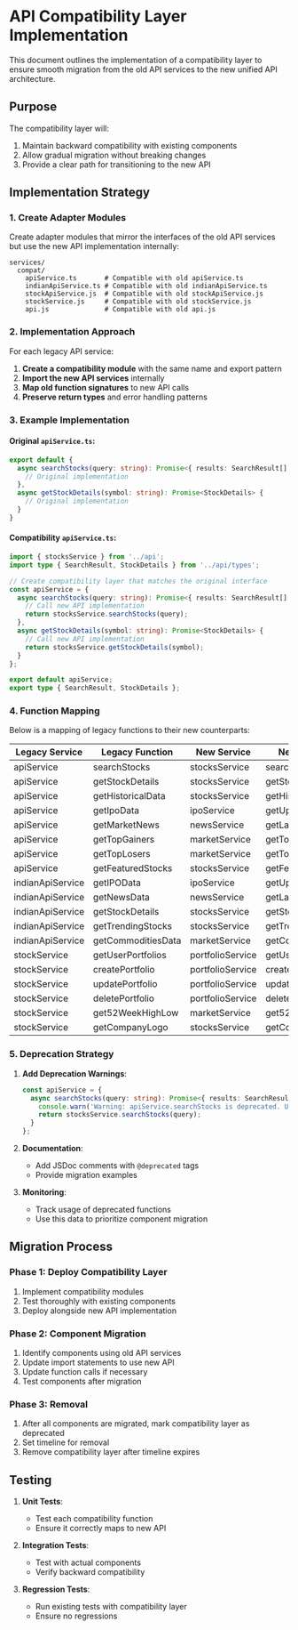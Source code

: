 # API Compatibility Layer Implementation

This document outlines the implementation of a compatibility layer to ensure smooth migration from the old API services to the new unified API architecture.

## Purpose

The compatibility layer will:
1. Maintain backward compatibility with existing components
2. Allow gradual migration without breaking changes
3. Provide a clear path for transitioning to the new API

## Implementation Strategy

### 1. Create Adapter Modules

Create adapter modules that mirror the interfaces of the old API services but use the new API implementation internally:

```
services/
  compat/
    apiService.ts       # Compatible with old apiService.ts
    indianApiService.ts # Compatible with old indianApiService.ts
    stockApiService.js  # Compatible with old stockApiService.js
    stockService.js     # Compatible with old stockService.js
    api.js              # Compatible with old api.js
```

### 2. Implementation Approach

For each legacy API service:

1. **Create a compatibility module** with the same name and export pattern
2. **Import the new API services** internally
3. **Map old function signatures** to new API calls
4. **Preserve return types** and error handling patterns

### 3. Example Implementation

#### Original `apiService.ts`:
```typescript
export default {
  async searchStocks(query: string): Promise<{ results: SearchResult[] }> {
    // Original implementation
  },
  async getStockDetails(symbol: string): Promise<StockDetails> {
    // Original implementation
  }
}
```

#### Compatibility `apiService.ts`:
```typescript
import { stocksService } from '../api';
import type { SearchResult, StockDetails } from '../api/types';

// Create compatibility layer that matches the original interface
const apiService = {
  async searchStocks(query: string): Promise<{ results: SearchResult[] }> {
    // Call new API implementation
    return stocksService.searchStocks(query);
  },
  async getStockDetails(symbol: string): Promise<StockDetails> {
    // Call new API implementation
    return stocksService.getStockDetails(symbol);
  }
};

export default apiService;
export type { SearchResult, StockDetails };
```

### 4. Function Mapping

Below is a mapping of legacy functions to their new counterparts:

| Legacy Service | Legacy Function | New Service | New Function |
|----------------|----------------|-------------|--------------|
| apiService | searchStocks | stocksService | searchStocks |
| apiService | getStockDetails | stocksService | getStockDetails |
| apiService | getHistoricalData | stocksService | getHistoricalData |
| apiService | getIpoData | ipoService | getUpcomingIpos |
| apiService | getMarketNews | newsService | getLatestNews |
| apiService | getTopGainers | marketService | getTopGainers |
| apiService | getTopLosers | marketService | getTopLosers |
| apiService | getFeaturedStocks | stocksService | getFeaturedStocks |
| indianApiService | getIPOData | ipoService | getUpcomingIpos |
| indianApiService | getNewsData | newsService | getLatestNews |
| indianApiService | getStockDetails | stocksService | getStockDetails |
| indianApiService | getTrendingStocks | stocksService | getTrendingStocks |
| indianApiService | getCommoditiesData | marketService | getCommodities |
| stockService | getUserPortfolios | portfolioService | getUserPortfolios |
| stockService | createPortfolio | portfolioService | createPortfolio |
| stockService | updatePortfolio | portfolioService | updatePortfolio |
| stockService | deletePortfolio | portfolioService | deletePortfolio |
| stockService | get52WeekHighLow | marketService | get52WeekHighLow |
| stockService | getCompanyLogo | stocksService | getCompanyLogo |

### 5. Deprecation Strategy

1. **Add Deprecation Warnings**:
   ```typescript
   const apiService = {
     async searchStocks(query: string): Promise<{ results: SearchResult[] }> {
       console.warn('Warning: apiService.searchStocks is deprecated. Use stocksService.searchStocks instead.');
       return stocksService.searchStocks(query);
     }
   };
   ```

2. **Documentation**:
   - Add JSDoc comments with `@deprecated` tags
   - Provide migration examples

3. **Monitoring**:
   - Track usage of deprecated functions
   - Use this data to prioritize component migration

## Migration Process

### Phase 1: Deploy Compatibility Layer

1. Implement compatibility modules
2. Test thoroughly with existing components
3. Deploy alongside new API implementation

### Phase 2: Component Migration

1. Identify components using old API services
2. Update import statements to use new API
3. Update function calls if necessary
4. Test components after migration

### Phase 3: Removal

1. After all components are migrated, mark compatibility layer as deprecated
2. Set timeline for removal
3. Remove compatibility layer after timeline expires

## Testing

1. **Unit Tests**:
   - Test each compatibility function
   - Ensure it correctly maps to new API

2. **Integration Tests**:
   - Test with actual components
   - Verify backward compatibility

3. **Regression Tests**:
   - Run existing tests with compatibility layer
   - Ensure no regressions 